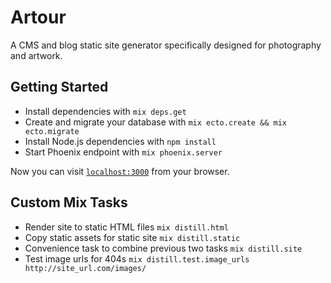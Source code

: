 # Artour

A CMS and blog static site generator specifically designed for photography and artwork.

## Getting Started
  * Install dependencies with `mix deps.get`
  * Create and migrate your database with `mix ecto.create && mix ecto.migrate`
  * Install Node.js dependencies with `npm install`
  * Start Phoenix endpoint with `mix phoenix.server`

Now you can visit [`localhost:3000`](http://localhost:3000) from your browser.

## Custom Mix Tasks
  * Render site to static HTML files `mix distill.html`
  * Copy static assets for static site `mix distill.static`
  * Convenience task to combine previous two tasks `mix distill.site`
  * Test image urls for 404s `mix distill.test.image_urls http://site_url.com/images/`
